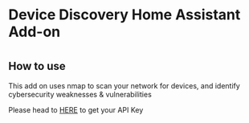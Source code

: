 # Device Discovery Home Assistant Add-on
# 
## How to use
 
This add on uses nmap to scan your network for devices, and identify cybersecurity weaknesses & vulnerabilities
 
Please head to <a href="http://www.google.com">HERE</a> to get your API Key